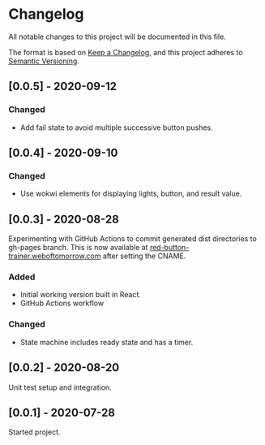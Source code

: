 # Changelog

All notable changes to this project will be documented in this file.

The format is based on [Keep a Changelog](https://keepachangelog.com/en/1.0.0/),
and this project adheres to [Semantic Versioning](https://semver.org/spec/v2.0.0.html).

<!--
Not every commit is added to this list, but many items listed are taken from the
git commit messages (`git shortlog 2.3.2..origin/develop`).

Types of changes

- **Added** for new features.
- **Changed** for changes in existing functionality.
- **Deprecated** for soon-to-be removed features.
- **Removed** for now removed features.
- **Fixed** for any bug fixes.
- **Security** in case of vulnerabilities.

## [Unreleased] - ...
-->

## [0.0.5] - 2020-09-12

### Changed

- Add fail state to avoid multiple successive button pushes.

## [0.0.4] - 2020-09-10

### Changed

- Use wokwi elements for displaying lights, button, and result value.

## [0.0.3] - 2020-08-28

Experimenting with GitHub Actions to commit generated dist directories to
gh-pages branch. This is now available at
[red-button-trainer.weboftomorrow.com](http://red-button-trainer.weboftomorrow.com/)
after setting the CNAME.

### Added

- Initial working version built in React.
- GitHub Actions workflow

### Changed

- State machine includes ready state and has a timer.

## [0.0.2] - 2020-08-20

Unit test setup and integration.

## [0.0.1] - 2020-07-28

Started project.

